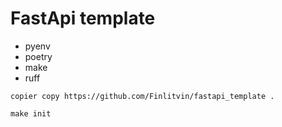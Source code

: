 # FastApi template
- pyenv
- poetry
- make
- ruff

```
copier copy https://github.com/Finlitvin/fastapi_template .

make init
```